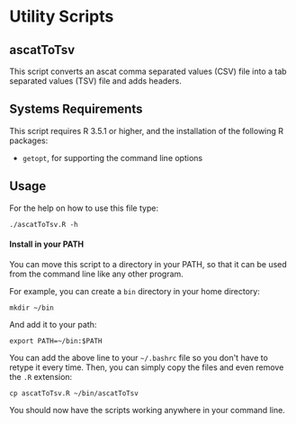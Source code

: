 # Utility Scripts

## ascatToTsv

This script converts an ascat comma separated values (CSV) file
into a tab separated values (TSV) file and adds headers.

## Systems Requirements

This script requires R 3.5.1 or higher, and the installation of the
following R packages:

- ```getopt```, for supporting the command line options

## Usage

For the help on how to use this file type:

```
./ascatToTsv.R -h
```

#### Install in your PATH

You can move this script to a directory in your PATH, so that it can be used from
the command line like any other program.

For example, you can create a ```bin``` directory in your home directory:

```
mkdir ~/bin
```

And add it to your path:

```
export PATH=~/bin:$PATH
```

You can add the above line to your ```~/.bashrc``` file so you don't have to retype it every time.
Then, you can simply copy the files and even remove the ```.R``` extension:

```
cp ascatToTsv.R ~/bin/ascatToTsv
```

You should now have the scripts working anywhere in your command line.
